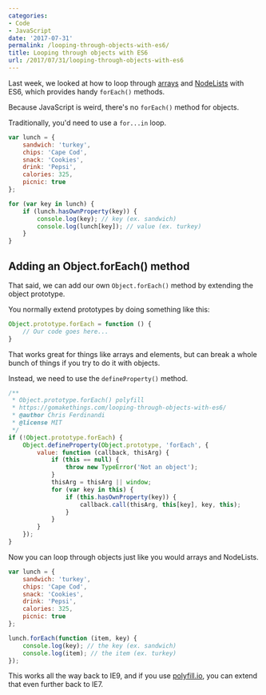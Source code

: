 ```yaml
---
categories:
- Code
- JavaScript
date: '2017-07-31'
permalink: /looping-through-objects-with-es6/
title: Looping through objects with ES6
url: /2017/07/31/looping-through-objects-with-es6
---
```


Last week, we looked at how to loop through [arrays](/looping-through-arrays-the-es6-way/) and [NodeLists](/looping-through-nodelists-with-es6/) with ES6, which provides handy `forEach()` methods.

Because JavaScript is weird, there's no `forEach()` method for objects.

Traditionally, you'd need to use a `for...in` loop.

```javascript
var lunch = {
	sandwich: 'turkey',
	chips: 'Cape Cod',
	snack: 'Cookies',
	drink: 'Pepsi',
	calories: 325,
	picnic: true
};

for (var key in lunch) {
	if (lunch.hasOwnProperty(key)) {
		console.log(key); // key (ex. sandwich)
		console.log(lunch[key]); // value (ex. turkey)
	}
}
```

## Adding an Object.forEach() method

That said, we can add our own `Object.forEach()` method by extending the object prototype.

You normally extend prototypes by doing something like this:

```javascript
Object.prototype.forEach = function () {
	// Our code goes here...
}
```

That works great for things like arrays and elements, but can break a whole bunch of things if you try to do it with objects.

Instead, we need to use the `defineProperty()` method.

```javascript
/**
 * Object.prototype.forEach() polyfill
 * https://gomakethings.com/looping-through-objects-with-es6/
 * @author Chris Ferdinandi
 * @license MIT
 */
if (!Object.prototype.forEach) {
	Object.defineProperty(Object.prototype, 'forEach', {
		value: function (callback, thisArg) {
			if (this == null) {
				throw new TypeError('Not an object');
			}
			thisArg = thisArg || window;
			for (var key in this) {
				if (this.hasOwnProperty(key)) {
					callback.call(thisArg, this[key], key, this);
				}
			}
		}
	});
}
```

Now you can loop through objects just like you would arrays and NodeLists.

```javascript
var lunch = {
	sandwich: 'turkey',
	chips: 'Cape Cod',
	snack: 'Cookies',
	drink: 'Pepsi',
	calories: 325,
	picnic: true
};

lunch.forEach(function (item, key) {
	console.log(key); // the key (ex. sandwich)
	console.log(item); // the item (ex. turkey)
});
```

This works all the way back to IE9, and if you use [polyfill.io](https://polyfill.io), you can extend that even further back to IE7.